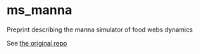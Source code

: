 ms_manna
========

Preprint describing the manna simulator of food webs dynamics

See [the original repo](https://github.com/tpoisot/manna/)
